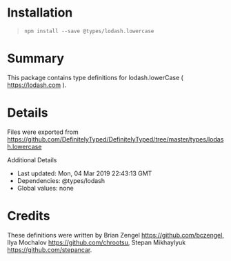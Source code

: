 # Installation
> `npm install --save @types/lodash.lowercase`

# Summary
This package contains type definitions for lodash.lowerCase ( https://lodash.com ).

# Details
Files were exported from https://github.com/DefinitelyTyped/DefinitelyTyped/tree/master/types/lodash.lowercase

Additional Details
 * Last updated: Mon, 04 Mar 2019 22:43:13 GMT
 * Dependencies: @types/lodash
 * Global values: none

# Credits
These definitions were written by Brian Zengel <https://github.com/bczengel>, Ilya Mochalov <https://github.com/chrootsu>, Stepan Mikhaylyuk <https://github.com/stepancar>.
